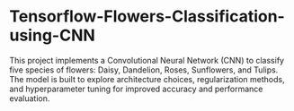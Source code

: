 # Tensorflow-Flowers-Classification-using-CNN
This project implements a Convolutional Neural Network (CNN) to classify five species of flowers: Daisy, Dandelion, Roses, Sunflowers, and Tulips. The model is built to explore architecture choices, regularization methods, and hyperparameter tuning for improved accuracy and performance evaluation.
